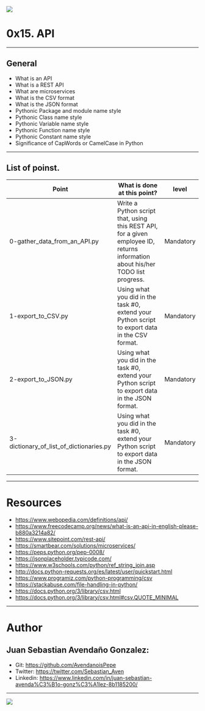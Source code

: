 ![](https://s3.amazonaws.com/intranet-projects-files/holbertonschool-sysadmin_devops/313/frdkCrb.jpg)

# 0x15. API

------------

## General

- What is an API
- What is a REST API
- What are microservices
- What is the CSV format
- What is the JSON format
- Pythonic Package and module name style
- Pythonic Class name style
- Pythonic Variable name style
- Pythonic Function name style
- Pythonic Constant name style
- Significance of CapWords or CamelCase in Python

------------

## List of poinst.

|  Point | What is done at this point? | level |
| ------------ | ------------ | ------------ | 
| 0-gather_data_from_an_API.py | Write a Python script that, using this REST API, for a given employee ID, returns information about his/her TODO list progress. | Mandatory | 
| 1-export_to_CSV.py | Using what you did in the task #0, extend your Python script to export data in the CSV format. | Mandatory |
| 2-export_to_JSON.py | Using what you did in the task #0, extend your Python script to export data in the JSON format. | Mandatory |
| 3-dictionary_of_list_of_dictionaries.py | Using what you did in the task #0, extend your Python script to export data in the JSON format. | Mandatory |

------------

# Resources

- https://www.webopedia.com/definitions/api/
- https://www.freecodecamp.org/news/what-is-an-api-in-english-please-b880a3214a82/
- https://www.sitepoint.com/rest-api/
- https://smartbear.com/solutions/microservices/
- https://peps.python.org/pep-0008/
- https://jsonplaceholder.typicode.com/
- https://www.w3schools.com/python/ref_string_join.asp
- http://docs.python-requests.org/es/latest/user/quickstart.html
- https://www.programiz.com/python-programming/csv
- https://stackabuse.com/file-handling-in-python/
- https://docs.python.org/3/library/csv.html
- https://docs.python.org/3/library/csv.html#csv.QUOTE_MINIMAL
------------

# Author

## Juan Sebastian Avendaño Gonzalez:
- Git: https://github.com/AvendanoisPepe
- Twitter: https://twitter.com/Sebastian_Aven
- Linkedin: https://www.linkedin.com/in/juan-sebastian-avenda%C3%B1o-gonz%C3%A1lez-8b1185200/

------------


![](https://i.imgur.com/HPJ8Qn8.jpg)